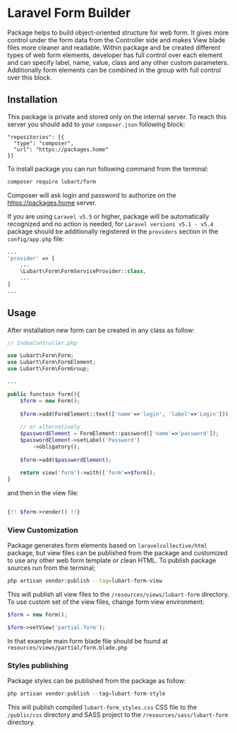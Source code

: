 # Laravel Form Builder

Package helps to build object-oriented structure for web form. It gives more control under
the form data from the Controller side and makes View blade files more cleaner and readable.
Within package and be created different types of web form elements, developer has full control
over each element and can specify label, name, value, class and any other custom parameters.
Additionally form elements can be combined in the group with full control over this block. 

## Installation

This package is private and stored only on the internal server. To
reach this server you should add to your `composer.json` following block:

```
"repositories": [{
  "type": "composer",
  "url": "https://packages.home"
}]
```

To install package you can run following command from the terminal:

```bash
composer require lubart/form
```

Composer will ask login and password to authorize on the https://packages.home server.

If you are using `Laravel v5.5` or higher, package will be automatically recognized and no
action is needed, for `Laravel versions v5.1 - v5.4` package should be additionally 
registered in the `providers` section in the `config/app.php` file:

```php
...
'provider' => [
    ...
    \Lubart\Form\FormServiceProvider::class,
    ...
]
...
```

## Usage

After installation new form can be created in any class as follow:

```php
// IndexController.php

use Lubart\Form\Form;
use Lubart\Form\FormElement;
use Lubart\Form\FormGroup;

...

public functoin form(){
    $form = new Form();
    
    $form->add(FormElement::text(['name'=>'login', 'label'=>'Login']));
    
    // or alternatively
    $passwordElement = FormElement::password(['name'=>'password']);
    $passwordElement->setLabel('Password')
        ->obligatory();
    
    $form->add($passwordElement);
    
    return view('form')->with(['form'=>$form]); 
}

```

and then in the view file:

```php

{!! $form->render() !!}

```

### View Customization

Package generates form elements based on `laravelcollective/html` package, but view files can
be published from the package and customized to use any other web form template or clean HTML.
To publish package sources run from the terminal;

```bash
php artisan vendor:publish --tag=lubart-form-view
```

This will publish all view files to the `/resources/views/lubart-form` directory.
To use custom set of the view files, change form view environment:

```php
$form = new Form();

$form->setView('partial.form');
```
In that example main form blade file should be found at `resources/views/partial/form.blade.php`
 
### Styles publishing

Package styles can be published from the package as follow:

```php
php artisan vendor:publish --tag=lubart-form-style
```
This will publish compiled `lubart-form_styles.css` CSS file to the `/public/css` directory
and SASS project to the `/resources/sass/lubart-form` directory.

  